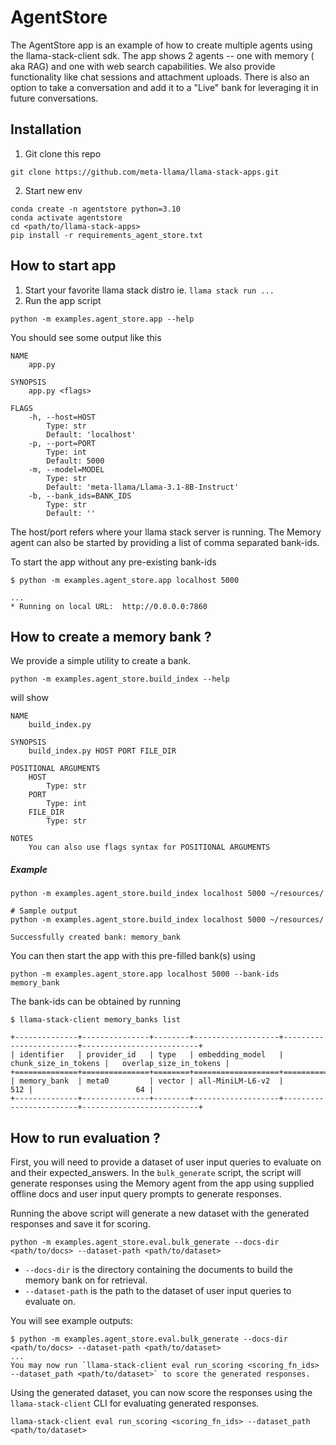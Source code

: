 # AgentStore

The AgentStore app is an example of how to create multiple agents using the llama-stack-client sdk.
The app shows 2 agents -- one with memory ( aka RAG) and one with web search capabilities.
We also provide functionality like chat sessions and attachment uploads.
There is also an option to take a conversation and add it to a "Live" bank for leveraging it in future conversations.

## Installation
1. Git clone this repo
```
git clone https://github.com/meta-llama/llama-stack-apps.git
```
2. Start new env
```
conda create -n agentstore python=3.10
conda activate agentstore
cd <path/to/llama-stack-apps>
pip install -r requirements_agent_store.txt
```

## How to start app
1. Start your favorite llama stack distro ie. `llama stack run ...`
2. Run the app script
```
python -m examples.agent_store.app --help
```
You should see some output like this
```
NAME
    app.py

SYNOPSIS
    app.py <flags>

FLAGS
    -h, --host=HOST
        Type: str
        Default: 'localhost'
    -p, --port=PORT
        Type: int
        Default: 5000
    -m, --model=MODEL
        Type: str
        Default: 'meta-llama/Llama-3.1-8B-Instruct'
    -b, --bank_ids=BANK_IDS
        Type: str
        Default: ''
```
The host/port refers where your llama stack server is running.
The Memory agent can also be started by providing a list of comma separated bank-ids.

To start the app without any pre-existing bank-ids
```
$ python -m examples.agent_store.app localhost 5000

...
* Running on local URL:  http://0.0.0.0:7860
```

## How to create a memory bank ?
We provide a simple utility to create a bank.
```
python -m examples.agent_store.build_index --help
```

will show
```
NAME
    build_index.py

SYNOPSIS
    build_index.py HOST PORT FILE_DIR

POSITIONAL ARGUMENTS
    HOST
        Type: str
    PORT
        Type: int
    FILE_DIR
        Type: str

NOTES
    You can also use flags syntax for POSITIONAL ARGUMENTS
```
##### Example
```
python -m examples.agent_store.build_index localhost 5000 ~/resources/

# Sample output
python -m examples.agent_store.build_index localhost 5000 ~/resources/

Successfully created bank: memory_bank
```
You can then start the app with this pre-filled bank(s) using
```
python -m examples.agent_store.app localhost 5000 --bank-ids memory_bank
```

The bank-ids can be obtained by running
```
$ llama-stack-client memory_banks list

+--------------+---------------+--------+-------------------+------------------------+--------------------------+
| identifier   | provider_id   | type   | embedding_model   |   chunk_size_in_tokens |   overlap_size_in_tokens |
+==============+===============+========+===================+========================+==========================+
| memory_bank  | meta0         | vector | all-MiniLM-L6-v2  |                    512 |                       64 |
+--------------+---------------+--------+-------------------+------------------------+--------------------------+
```

## How to run evaluation ?
First, you will need to provide a dataset of user input queries to evaluate on and their expected_answers. In the `bulk_generate` script, the script will generate responses using the Memory agent from the app using supplied offline docs and user input query prompts to generate responses.

Running the above script will generate a new dataset with the generated responses and save it for scoring.

```
python -m examples.agent_store.eval.bulk_generate --docs-dir <path/to/docs> --dataset-path <path/to/dataset>
```
- `--docs-dir` is the directory containing the documents to build the memory bank on for retrieval.
- `--dataset-path` is the path to the dataset of user input queries to evaluate on.

You will see example outputs:

```
$ python -m examples.agent_store.eval.bulk_generate --docs-dir <path/to/docs> --dataset-path <path/to/dataset>
...
You may now run `llama-stack-client eval run_scoring <scoring_fn_ids> --dataset_path <path/to/dataset>` to score the generated responses.
```

Using the generated dataset, you can now score the responses using the `llama-stack-client` CLI for evaluating generated responses.

```
llama-stack-client eval run_scoring <scoring_fn_ids> --dataset_path <path/to/dataset>
```
